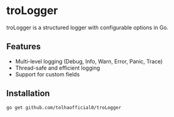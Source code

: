 # troLogger

troLogger is a structured logger with configurable options in Go.

## Features

- Multi-level logging (Debug, Info, Warn, Error, Panic, Trace)
- Thread-safe and efficient logging
- Support for custom fields

## Installation

```bash
go get github.com/tolhaofficial0/troLogger
```
